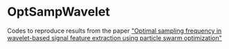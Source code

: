 # OptSampWavelet
Codes to reproduce results from the paper ["Optimal sampling frequency in wavelet-based signal feature extraction using particle swarm optimization"](https://ieeexplore.ieee.org/document/6609670)
